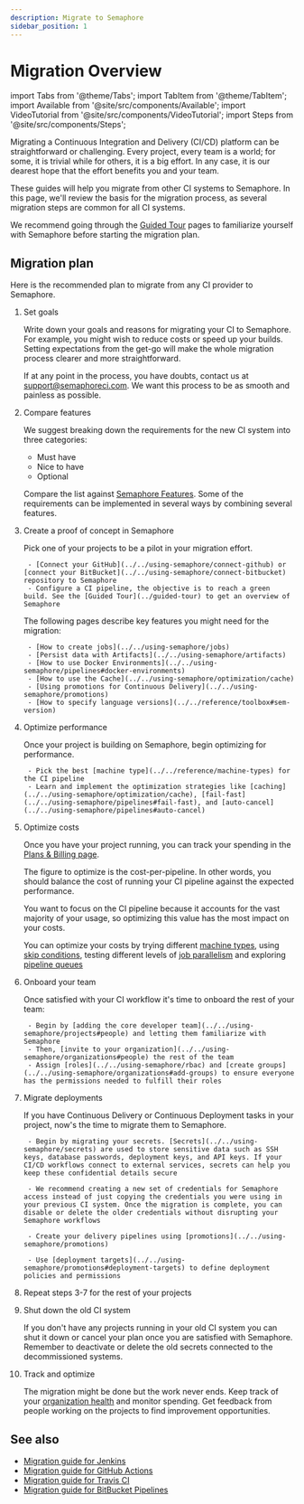 ```yaml
---
description: Migrate to Semaphore
sidebar_position: 1
---
```


# Migration Overview

import Tabs from '@theme/Tabs';
import TabItem from '@theme/TabItem';
import Available from '@site/src/components/Available';
import VideoTutorial from '@site/src/components/VideoTutorial';
import Steps from '@site/src/components/Steps';

Migrating a Continuous Integration and Delivery (CI/CD) platform can be straightforward or challenging. Every project, every team is a world; for some, it is trivial while for others, it is a big effort. In any case, it is our dearest hope that the effort benefits you and your team.

These guides will help you migrate from other CI systems to Semaphore. In this page, we'll review the basis for the migration process, as several migration steps are common for all CI systems.

We recommend going through the [Guided Tour](../guided-tour) pages to familiarize yourself with Semaphore before starting the migration plan.

## Migration plan

Here is the recommended plan to migrate from any CI provider to Semaphore.

<Steps>

1. Set goals

    Write down your goals and reasons for migrating your CI to Semaphore. For example, you might wish to reduce costs or speed up your builds. Setting expectations from the get-go will make the whole migration process clearer and more straightforward.

    If at any point in the process, you have doubts, contact us at support@semaphoreci.com. We want this process to be as smooth and painless as possible.

2. Compare features

    We suggest breaking down the requirements for the new CI system into three categories:

    - Must have
    - Nice to have
    - Optional
    
    Compare the list against [Semaphore Features](https://semaphoreci.com/pricing). Some of the requirements can be implemented in several ways by combining several features.

3. Create a proof of concept in Semaphore

    Pick one of your projects to be a pilot in your migration effort.

        - [Connect your GitHub](../../using-semaphore/connect-github) or [connect your BitBucket](../../using-semaphore/connect-bitbucket) repository to Semaphore 
        - Configure a CI pipeline, the objective is to reach a green build. See the [Guided Tour](../guided-tour) to get an overview of Semaphore
    
    The following pages describe key features you might need for the migration:

        - [How to create jobs](../../using-semaphore/jobs)
        - [Persist data with Artifacts](../../using-semaphore/artifacts)
        - [How to use Docker Environments](../../using-semaphore/pipelines#docker-environments)
        - [How to use the Cache](../../using-semaphore/optimization/cache)
        - [Using promotions for Continuous Delivery](../../using-semaphore/promotions)
        - [How to specify language versions](../../reference/toolbox#sem-version)


4. Optimize performance

    Once your project is building on Semaphore, begin optimizing for performance.

        - Pick the best [machine type](../../reference/machine-types) for the CI pipeline
        - Learn and implement the optimization strategies like [caching](../../using-semaphore/optimization/cache), [fail-fast](../../using-semaphore/pipelines#fail-fast), and [auto-cancel](../../using-semaphore/pipelines#auto-cancel)

5. Optimize costs

    Once you have your project running, you can track your spending in the [Plans & Billing page](../../using-semaphore/billing).

    The figure to optimize is the cost-per-pipeline. In other words, you should balance the cost of running your CI pipeline against the expected performance.
        
    You want to focus on the CI pipeline because it accounts for the vast majority of your usage, so optimizing this value has the most impact on your costs.

    You can optimize your costs by trying different [machine types](../../reference/machine-types), using [skip conditions](../../using-semaphore/jobs#skip-run), testing different levels of [job parallelism](../../using-semaphore/jobs#job-parallelism) and exploring [pipeline queues](../../using-semaphore/pipelines#pipeline-queues)


6. Onboard your team

    Once satisfied with your CI workflow it's time to onboard the rest of your team:

        - Begin by [adding the core developer team](../../using-semaphore/projects#people) and letting them familiarize with Semaphore 
        - Then, [invite to your organization](../../using-semaphore/organizations#people) the rest of the team 
        - Assign [roles](../../using-semaphore/rbac) and [create groups](../../using-semaphore/organizations#add-groups) to ensure everyone has the permissions needed to fulfill their roles
        
7. Migrate deployments

    If you have Continuous Delivery or Continuous Deployment tasks in your project, now's the time to migrate them to Semaphore.

        - Begin by migrating your secrets. [Secrets](../../using-semaphore/secrets) are used to store sensitive data such as SSH keys, database passwords, deployment keys, and API keys. If your CI/CD workflows connect to external services, secrets can help you keep these confidential details secure

        - We recommend creating a new set of credentials for Semaphore access instead of just copying the credentials you were using in your previous CI system. Once the migration is complete, you can disable or delete the older credentials without disrupting your Semaphore workflows

        - Create your delivery pipelines using [promotions](../../using-semaphore/promotions)

        - Use [deployment targets](../../using-semaphore/promotions#deployment-targets) to define deployment policies and permissions

8. Repeat steps 3-7 for the rest of your projects
9. Shut down the old CI system

    If you don't have any projects running in your old CI system you can shut it down or cancel your plan once you are satisfied with Semaphore. Remember to deactivate or delete the old secrets connected to the decommissioned systems.

10. Track and optimize

    The migration might be done but the work never ends. Keep track of your [organization health](../../using-semaphore/org-health) and monitor spending. Get feedback from people working on the projects to find improvement opportunities.

</Steps>

## See also

- [Migration guide for Jenkins](./jenkins)
- [Migration guide for GitHub Actions](./github-actions)
- [Migration guide for Travis CI](./travis)
- [Migration guide for BitBucket Pipelines](./bitbucket)
